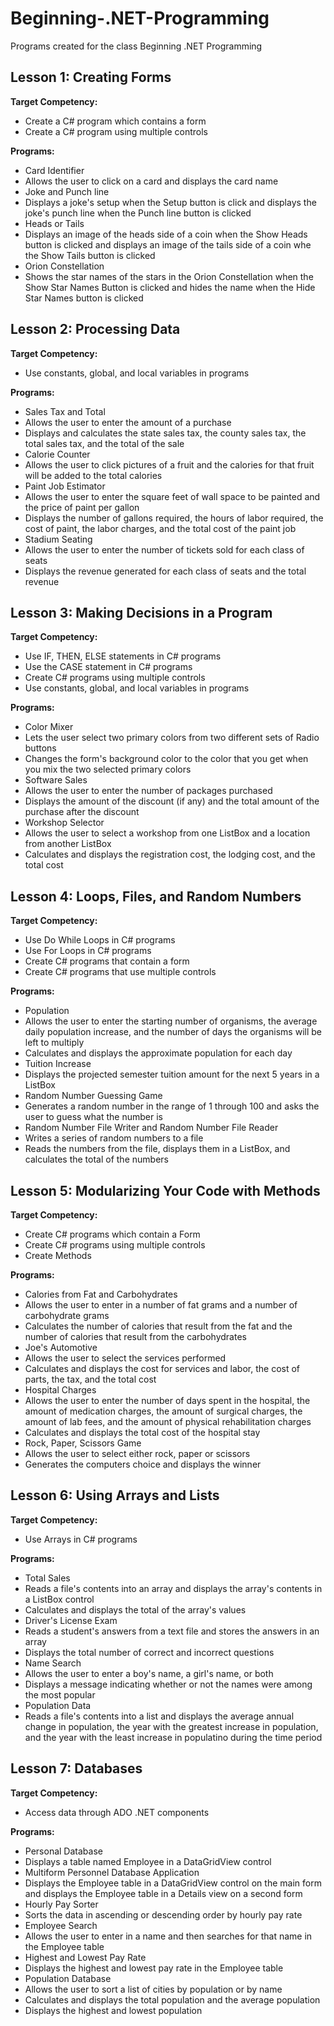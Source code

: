 # Beginning-.NET-Programming
Programs created for the class Beginning .NET Programming

## Lesson 1: Creating Forms

**Target Competency:**
* Create a C# program which contains a form
* Create a C# program using multiple controls

**Programs:**
* Card Identifier
 * Allows the user to click on a card and displays the card name
* Joke and Punch line
 * Displays a joke's setup when the Setup button is click and displays the joke's punch line when the Punch line button is clicked
* Heads or Tails
 * Displays an image of the heads side of a coin when the Show Heads button is clicked and displays an image of the tails side of a coin whe the Show Tails button is clicked
* Orion Constellation
 * Shows the star names of the stars in the Orion Constellation when the Show Star Names Button is clicked and hides the name when the Hide Star Names button is clicked

## Lesson 2: Processing Data

**Target Competency:**
* Use constants, global, and local variables in programs

**Programs:**
* Sales Tax and Total
 * Allows the user to enter the amount of a purchase
 * Displays and calculates the state sales tax, the county sales tax, the total sales tax, and the total of the sale
* Calorie Counter
 * Allows the user to click pictures of a fruit and the calories for that fruit will be added to the total calories
* Paint Job Estimator
 * Allows the user to enter the square feet of wall space to be painted and the price of paint per gallon
 * Displays the number of gallons required, the hours of labor required, the cost of paint, the labor charges, and the total cost of the paint job
* Stadium Seating
 * Allows the user to enter the number of tickets sold for each class of seats
 * Displays the revenue generated for each class of seats and the total revenue

## Lesson 3: Making Decisions in a Program

**Target Competency:**
* Use IF, THEN, ELSE statements in C# programs
* Use the CASE statement in C# programs
* Create C# programs using multiple controls
* Use constants, global, and local variables in programs

**Programs:**
* Color Mixer
 * Lets the user select two primary colors from two different sets of Radio buttons
 * Changes the form's background color to the color that you get when you mix the two selected primary colors
* Software Sales
 * Allows the user to enter the number of packages purchased
 * Displays the amount of the discount (if any) and the total amount of the purchase after the discount
* Workshop Selector
 * Allows the user to select a workshop from one ListBox and a location from another ListBox
 * Calculates and displays the registration cost, the lodging cost, and the total cost

## Lesson 4: Loops, Files, and Random Numbers

**Target Competency:**
* Use Do While Loops in C# programs
* Use For Loops in C# programs
* Create C# programs that contain a form
* Create C# programs that use multiple controls

**Programs:**
* Population
 * Allows the user to enter the starting number of organisms, the average daily population increase, and the number of days the organisms will be left to multiply
 * Calculates and displays the approximate population for each day
* Tuition Increase
 * Displays the projected semester tuition amount for the next 5 years in a ListBox
* Random Number Guessing Game
 * Generates a random number in the range of 1 through 100 and asks the user to guess what the number is
* Random Number File Writer and Random Number File Reader
 * Writes a series of random numbers to a file
 * Reads the numbers from the file, displays them in a ListBox, and calculates the total of the numbers

## Lesson 5: Modularizing Your Code with Methods

**Target Competency:**
* Create C# programs which contain a Form
* Create C# programs using multiple controls
* Create Methods

**Programs:**
* Calories from Fat and Carbohydrates
 * Allows the user to enter in a number of fat grams and a number of carbohydrate grams
 * Calculates the number of calories that result from the fat and the number of calories that result from the carbohydrates
* Joe's Automotive
 * Allows the user to select the services performed
 * Calculates and displays the cost for services and labor, the cost of parts, the tax, and the total cost
* Hospital Charges
 * Allows the user to enter the number of days spent in the hospital, the amount of medication charges, the amount of surgical charges, the amount of lab fees, and the amount of physical rehabilitation charges
 * Calculates and displays the total cost of the hospital stay
* Rock, Paper, Scissors Game
 * Allows the user to select either rock, paper or scissors
 * Generates the computers choice and displays the winner

## Lesson 6: Using Arrays and Lists

**Target Competency:**
* Use Arrays in C# programs

**Programs:**
* Total Sales
 * Reads a file's contents into an array and displays the array's contents in a ListBox control
 * Calculates and displays the total of the array's values
* Driver's License Exam
 * Reads a student's answers from a text file and stores the answers in an array
 * Displays the total number of correct and incorrect questions
* Name Search
 * Allows the user to enter a boy's name, a girl's name, or both
 * Displays a message indicating whether or not the names were among the most popular
* Population Data
 * Reads a file's contents into a list and displays the average annual change in population, the year with the greatest increase in population, and the year with the least increase in populatino during the time period

## Lesson 7: Databases

**Target Competency:**
* Access data through ADO .NET components

**Programs:**
* Personal Database
 * Displays a table named Employee in a DataGridView control
* Multiform Personnel Database Application
 * Displays the Employee table in a DataGridView control on the main form and displays the Employee table in a Details view on a second form
* Hourly Pay Sorter
 * Sorts the data in ascending or descending order by hourly pay rate
* Employee Search
 * Allows the user to enter in a name and then searches for that name in the Employee table
* Highest and Lowest Pay Rate
 * Displays the highest and lowest pay rate in the Employee table
* Population Database
 * Allows the user to sort a list of cities by population or by name
 * Calculates and displays the total population and the average population
 * Displays the highest and lowest population
